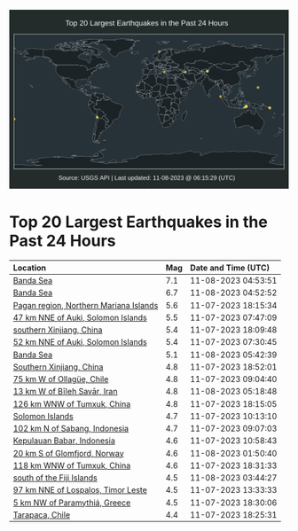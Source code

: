 ![Map](./map.png)

# Top 20 Largest Earthquakes in the Past 24 Hours

| Location | Mag | Date and Time (UTC) |
|:---|:---|:---|
| [Banda Sea](https://earthquake.usgs.gov/earthquakes/eventpage/us7000l9h4) | 7.1 | 11-08-2023 04:53:51 |
| [Banda Sea](https://earthquake.usgs.gov/earthquakes/eventpage/us7000l9h2) | 6.7 | 11-08-2023 04:52:52 |
| [Pagan region, Northern Mariana Islands](https://earthquake.usgs.gov/earthquakes/eventpage/us7000l9eg) | 5.6 | 11-07-2023 18:15:34 |
| [47 km NNE of Auki, Solomon Islands](https://earthquake.usgs.gov/earthquakes/eventpage/us7000l9az) | 5.5 | 11-07-2023 07:47:09 |
| [southern Xinjiang, China](https://earthquake.usgs.gov/earthquakes/eventpage/us7000l9ef) | 5.4 | 11-07-2023 18:09:48 |
| [52 km NNE of Auki, Solomon Islands](https://earthquake.usgs.gov/earthquakes/eventpage/us7000l9ax) | 5.4 | 11-07-2023 07:30:45 |
| [Banda Sea](https://earthquake.usgs.gov/earthquakes/eventpage/us7000l9i4) | 5.1 | 11-08-2023 05:42:39 |
| [Southern Xinjiang, China](https://earthquake.usgs.gov/earthquakes/eventpage/us7000l9el) | 4.8 | 11-07-2023 18:52:01 |
| [75 km W of Ollagüe, Chile](https://earthquake.usgs.gov/earthquakes/eventpage/us7000l9b9) | 4.8 | 11-07-2023 09:04:40 |
| [13 km W of Bīleh Savār, Iran](https://earthquake.usgs.gov/earthquakes/eventpage/us7000l9ht) | 4.8 | 11-08-2023 05:18:48 |
| [126 km WNW of Tumxuk, China](https://earthquake.usgs.gov/earthquakes/eventpage/us7000l9ej) | 4.8 | 11-07-2023 18:15:05 |
| [Solomon Islands](https://earthquake.usgs.gov/earthquakes/eventpage/us7000l9bp) | 4.7 | 11-07-2023 10:13:10 |
| [102 km N of Sabang, Indonesia](https://earthquake.usgs.gov/earthquakes/eventpage/us7000l9ba) | 4.7 | 11-07-2023 09:07:03 |
| [Kepulauan Babar, Indonesia](https://earthquake.usgs.gov/earthquakes/eventpage/us7000l9bt) | 4.6 | 11-07-2023 10:58:43 |
| [20 km S of Glomfjord, Norway](https://earthquake.usgs.gov/earthquakes/eventpage/us7000l9gm) | 4.6 | 11-08-2023 01:50:40 |
| [118 km WNW of Tumxuk, China](https://earthquake.usgs.gov/earthquakes/eventpage/us7000l9ek) | 4.6 | 11-07-2023 18:31:33 |
| [south of the Fiji Islands](https://earthquake.usgs.gov/earthquakes/eventpage/us7000l9gv) | 4.5 | 11-08-2023 03:44:27 |
| [97 km NNE of Lospalos, Timor Leste](https://earthquake.usgs.gov/earthquakes/eventpage/us7000l9c7) | 4.5 | 11-07-2023 13:33:33 |
| [5 km NW of Paramythiá, Greece](https://earthquake.usgs.gov/earthquakes/eventpage/us7000l9ei) | 4.5 | 11-07-2023 18:30:06 |
| [Tarapaca, Chile](https://earthquake.usgs.gov/earthquakes/eventpage/us7000l9eh) | 4.4 | 11-07-2023 18:25:31 |
